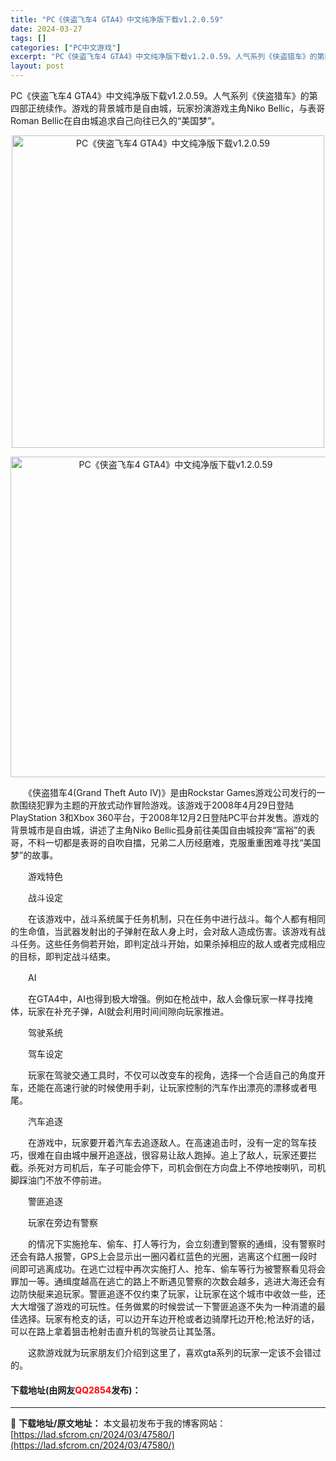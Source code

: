 ```yaml
---
title: "PC《侠盗飞车4 GTA4》中文纯净版下载v1.2.0.59"
date: 2024-03-27
tags: []
categories: ["PC中文游戏"]
excerpt: "PC《侠盗飞车4 GTA4》中文纯净版下载v1.2.0.59。人气系列《侠盗猎车》的第四部正统续作。游戏的背景城市是自由城，玩家扮演游戏主角Niko Bellic，与表哥Roman Bellic在自由城追求自己向往已久的&ldquo;美国梦&rdquo;。 　　《侠盗猎车4(Grand Theft &hellip;"
layout: post
---
```


 <p>PC《侠盗飞车4 GTA4》中文纯净版下载v1.2.0.59。人气系列《侠盗猎车》的第四部正统续作。游戏的背景城市是自由城，玩家扮演游戏主角Niko Bellic，与表哥Roman Bellic在自由城追求自己向往已久的&ldquo;美国梦&rdquo;。</p> <p align="center"><img align="" border="0" src="https://lad.sfcrom.cn/wp-content/uploads/2024/03/20240327_660377722b280.webp" width="500" alt="PC《侠盗飞车4 GTA4》中文纯净版下载v1.2.0.59" /></p> <p align="center"><img align="" border="0" src="https://lad.sfcrom.cn/wp-content/uploads/2024/03/20240327_6603777286b41.webp" width="513" alt="PC《侠盗飞车4 GTA4》中文纯净版下载v1.2.0.59" /></p> <p>　　《侠盗猎车4(Grand Theft Auto IV)》是由Rockstar Games游戏公司发行的一款围绕犯罪为主题的开放式动作冒险游戏。该游戏于2008年4月29日登陆PlayStation 3和Xbox 360平台，于2008年12月2日登陆PC平台并发售。游戏的背景城市是自由城，讲述了主角Niko Bellic孤身前往美国自由城投奔&ldquo;富裕&rdquo;的表哥，不料一切都是表哥的自吹自擂，兄弟二人历经磨难，克服重重困难寻找&ldquo;美国梦&rdquo;的故事。</p> <p>　　游戏特色</p> <p>　　战斗设定</p> <p>　　在该游戏中，战斗系统属于任务机制，只在任务中进行战斗。每个人都有相同的生命值，当武器发射出的子弹射在敌人身上时，会对敌人造成伤害。该游戏有战斗任务。这些任务倘若开始，即判定战斗开始，如果杀掉相应的敌人或者完成相应的目标，即判定战斗结束。</p> <p>　　AI</p> <p>　　在GTA4中，AI也得到极大增强。例如在枪战中，敌人会像玩家一样寻找掩体，玩家在补充子弹，AI就会利用时间间隙向玩家推进。</p> <p>　　驾驶系统</p> <p>　　驾车设定</p> <p>　　玩家在驾驶交通工具时，不仅可以改变车的视角，选择一个合适自己的角度开车，还能在高速行驶的时候使用手刹，让玩家控制的汽车作出漂亮的漂移或者甩尾。</p> <p>　　汽车追逐</p> <p>　　在游戏中，玩家要开着汽车去追逐敌人。在高速追击时，没有一定的驾车技巧，很难在自由城中展开追逐战，很容易让敌人跑掉。追上了敌人，玩家还要拦截。杀死对方司机后，车子可能会停下，司机会倒在方向盘上不停地按喇叭，司机脚踩油门不放不停前进。</p> <p>　　警匪追逐</p> <p>　　玩家在旁边有警察</p> <p>　　的情况下实施抢车、偷车、打人等行为，会立刻遭到警察的通缉，没有警察时还会有路人报警，GPS上会显示出一圈闪着红蓝色的光圈，逃离这个红圈一段时间即可逃离成功。在逃亡过程中再次实施打人、抢车、偷车等行为被警察看见将会罪加一等。通缉度越高在逃亡的路上不断遇见警察的次数会越多，逃进大海还会有边防快艇来追玩家。警匪追逐不仅约束了玩家，让玩家在这个城市中收敛一些，还大大增强了游戏的可玩性。任务做累的时候尝试一下警匪追逐不失为一种消遣的最佳选择。玩家有枪支的话，可以边开车边开枪或者边骑摩托边开枪;枪法好的话，可以在路上拿着狙击枪射击直升机的驾驶员让其坠落。</p> <p>　　这款游戏就为玩家朋友们介绍到这里了，喜欢gta系列的玩家一定该不会错过的。</p> <p><h4>下载地址(由网友<font color="red">QQ2854</font>发布)：</h4></p> 

---
📖 **下载地址/原文地址：** 本文最初发布于我的博客网站：[https://lad.sfcrom.cn/2024/03/47580/](https://lad.sfcrom.cn/2024/03/47580/)
